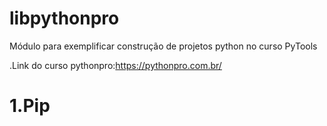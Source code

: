 # libpythonpro
Módulo para exemplificar construção de projetos python no curso PyTools

.Link do curso pythonpro:https://pythonpro.com.br/


1.Pip
=======





